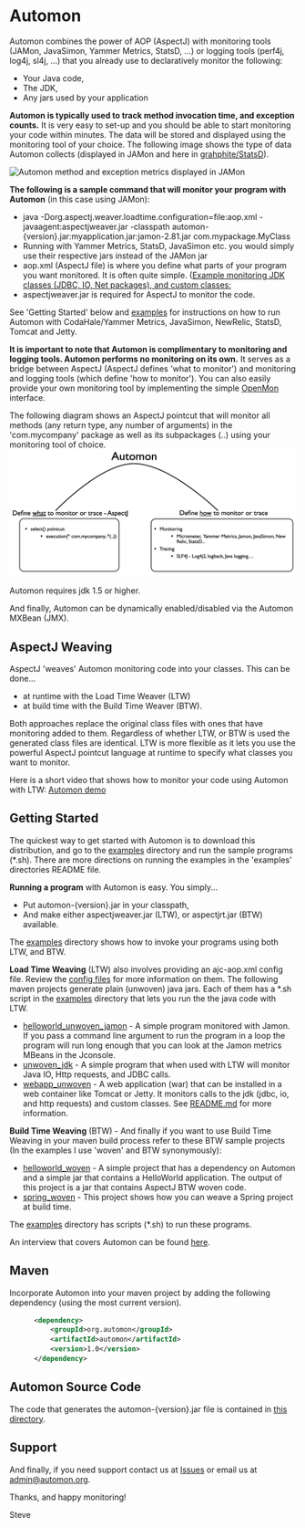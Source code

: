 # Automon
Automon combines the power of AOP (AspectJ) with monitoring tools (JAMon, JavaSimon, Yammer Metrics, StatsD, ...) or logging tools
(perf4j, log4j, sl4j, ...) that you already use to declaratively monitor the following:

* Your Java code,
* The JDK,
* Any jars used by your application

**Automon is typically used to track method invocation time, and exception counts.** It is very easy to set-up and you should
be able to start monitoring your code within minutes.  The data will be stored and displayed using the monitoring tool of your choice. The following image shows the type of data Automon collects (displayed in JAMon and here in [grahphite/StatsD](https://github.com/stevensouza/automon/blob/master/docs/automon_statsd.png)).

![Automon method and exception metrics displayed in JAMon](https://github.com/stevensouza/automon/blob/master/docs/automon_jamon.png)

**The following is a sample command that will monitor your program with Automon** (in this case using JAMon): 
* java  -Dorg.aspectj.weaver.loadtime.configuration=file:aop.xml -javaagent:aspectjweaver.jar -classpath automon-{version}.jar:myapplication.jar:jamon-2.81.jar com.mypackage.MyClass
* Running with Yammer Metrics, StatsD, JavaSimon etc. you would simply use their respective jars instead of the JAMon jar
* aop.xml (AspectJ file) is where you define what parts of your program you want monitored. It is often quite simple. ([Example monitoring JDK classes (JDBC, IO, Net packages), and custom classes:]( https://github.com/stevensouza/automon/blob/master/examples/config/automon-aop.xml) 
* aspectjweaver.jar is required for AspectJ to monitor the code.

See 'Getting Started' below and [examples](https://github.com/stevensouza/automon/tree/master/examples) for instructions on how to run Automon with CodaHale/Yammer Metrics, JavaSimon, NewRelic, StatsD, Tomcat and Jetty.

**It is important to note that Automon is complimentary to monitoring and logging tools. Automon performs no monitoring on its own.**
It serves as a bridge between AspectJ (AspectJ defines 'what to monitor') and monitoring and logging tools (which define 'how to monitor').
You can also easily provide your own monitoring tool by implementing the simple [OpenMon](https://github.com/stevensouza/automon/blob/master/automon/src/main/java/org/automon/implementations/OpenMon.java)
interface.

The following diagram shows an AspectJ pointcut that will monitor all methods (any return type, any number of arguments)
 in the 'com.mycompany' package as well as its subpackages (..) using your monitoring tool of choice.
![Automon](https://github.com/stevensouza/automon/blob/master/docs/automon_bridge.png)

Automon requires jdk 1.5 or higher.

And finally, Automon can be dynamically enabled/disabled via the Automon MXBean (JMX).

AspectJ Weaving
-----------------------------------
AspectJ 'weaves' Automon monitoring code into your classes.  This can be done...

* at runtime with the Load Time Weaver (LTW)
* at build time with the Build Time Weaver (BTW).

Both approaches replace the original class files with ones that have monitoring added to them.  Regardless of whether LTW, or BTW is used the
 generated class files are identical.  LTW is more flexible as it lets you use the powerful AspectJ pointcut language at
 runtime to specify what classes you want to monitor.

Here is a short video that shows how to monitor your code using Automon with LTW: [Automon demo](http://youtu.be/RdR0EdezS74)

Getting Started
-----------------------------------
The quickest way to get started with Automon is to download this distribution, and go to the [examples](https://github.com/stevensouza/automon/tree/master/examples)
directory and run the sample programs (*.sh).  There are more directions on running the examples in the 'examples' directories README file.

**Running a program** with Automon is easy.  You simply...

* Put automon-{version}.jar in your classpath,
* And make either aspectjweaver.jar (LTW), or aspectjrt.jar (BTW) available.

The [examples](https://github.com/stevensouza/automon/tree/master/examples) directory
shows how to invoke your programs using both LTW, and BTW.

**Load Time Weaving** (LTW) also involves providing an ajc-aop.xml config file.  Review the [config files](https://github.com/stevensouza/automon/tree/master/examples/config)
for more information on them. The following maven projects generate plain (unwoven) java jars.  Each of them has a *.sh script
 in the [examples](https://github.com/stevensouza/automon/tree/master/examples) directory that lets you run the the java code with LTW.

* [helloworld_unwoven_jamon](https://github.com/stevensouza/automon/tree/master/helloworld_unwoven_jamon) - A simple program monitored
with Jamon.  If you pass a command line argument to run the program in a loop the program will run long enough that you can look
at the Jamon metrics MBeans in the Jconsole.
* [unwoven_jdk](https://github.com/stevensouza/automon/tree/master/unwoven_jdk) - A simple program that when used with LTW will monitor
Java IO, Http requests, and JDBC calls.
* [webapp_unwoven](https://github.com/stevensouza/automon/tree/master/webapp_unwoven) - A web application (war) that can be installed
in a web container like Tomcat or Jetty. It monitors calls to the jdk (jdbc, io, and http requests) and custom classes.  See
[README.md](https://github.com/stevensouza/automon/tree/master/webapp_unwoven) for more information.


**Build Time Weaving** (BTW) - And finally if you want to use Build Time Weaving in your maven build process refer to these BTW sample projects (In the examples I use 'woven' and BTW synonymously):

* [helloworld_woven](https://github.com/stevensouza/automon/tree/master/helloworld_woven) - A simple project that
has a dependency on Automon and a simple jar that contains a HelloWorld application.  The output of this project is a jar
  that contains AspectJ BTW woven code.
* [spring_woven](https://github.com/stevensouza/automon/tree/master/spring_woven) - This project shows how you can weave a Spring
project at build time.

The [examples](https://github.com/stevensouza/automon/tree/master/examples) directory has scripts (*.sh) to run these programs.

An interview that covers Automon can be found [here](http://jaxenter.com/advanced-java-monitoring-with-automon-116079.html).

Maven
-----------------------------------

Incorporate Automon into your maven project by adding the following dependency (using the most current version).

```xml
      <dependency>
          <groupId>org.automon</groupId>
          <artifactId>automon</artifactId>
          <version>1.0</version>
      </dependency>
```


Automon Source Code
-----------------------------------

The code that generates the automon-{version}.jar file is contained in [this directory](https://github.com/stevensouza/automon/tree/master/automon).


Support
-----------------------------------
And finally, if you need support contact us at [Issues](https://github.com/stevensouza/automon/issues) or email us
at admin@automon.org.

Thanks, and happy monitoring!

Steve
